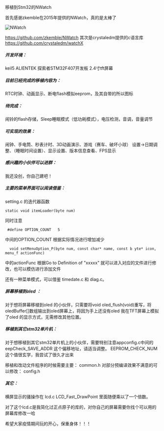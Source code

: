 移植到Stm32的NWatch

首先感谢zkemble在2015年提供的NWatch，真的是太棒了

![NWatch](https://blog.zakkemble.net/wp-content/uploads/2013/09/PICT2254-300x225.jpg)

https://github.com/zkemble/NWatch
其次是crystaledm提供的c语言库
https://github.com/crystaledm/watchX

##### 开发环境： 

keil5  ALIENTEK 探索者STM32F407开发板  2.4寸tft屏幕

##### 目前已经完成的移植内容为：

RTC时钟、动画显示、断电flash模拟eeprom，及其自带的所以图标

##### 待完成：             

闹铃的flash存储，Sleep睡眠模式（低功耗模式），电压检测，音调，音量调节

##### 可实现的效果：

闹钟、手电筒、秒表计时、3D动画演示、游戏（赛车、破坏小球）
             设置->日期调整、（睡眠时间设置）、显示设置、版本信息查看、FPS显示

##### 感兴趣的小伙伴可以进群：

我还没创，你自己建吧！		
                                                  

##### 主要的菜单界面可以阅读借鉴：

setting.c 的迭代器函数  

```
static void itemLoader(byte num)   
```

同时注意

```
 #define OPTION_COUNT	5
```

中间的OPTION_COUNT 根据实际情况进行增加减少 

```
  void setMenuOption_P(byte num, const char* name, const b yte* icon, menu_f actionFunc) 
```

 中的actionFunc  根据Go to Definition  of "xxxxx" 就可以进入对应的文件进行修改，也可以模仿进行添加文件

还有一种菜单模式，可以借鉴 timedate.c 和 diag.c。

##### 屏幕移植到oled ：

对于想将屏幕移植到oled 的小伙伴，只需要将void oled_flush(void)重写，将oledBuffer[]数组输出到oled屏幕上，将因为手上还没有oled 我在TFT屏幕上模拟了oled 的显示方式，无需修改其他位置。

##### 移植到其它stm32单片机：

对于想移植到其它stm32单片机上的小伙伴，需要特别注意appconfig.c中间的eepCheck_SAVE_ADDR 这个偏移地址，请适当调整。
 EEPROM_CHECK_NUM这个值很玄学，我尝试了很久才出来

移植和改动文件程序的时候需要主要：  common.h
对部分预编译效果不满意的可以修改：       config.h

##### 其它：

横屏显示的骚操作在 lcd.c LCD_Fast_DrawPoint 里面随便乘以了一个倍数。

对了这个lcd.c是我简化过正点原子的库的，对你自己的屏幕需要你找个可以用的屏幕库修改一哈

希望大家疫情期间玩的开心，保重身体！！！

​      